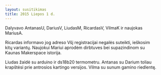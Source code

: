 ```yaml
---
layout: susitikimas
title: 2015 Liepos 1 d.
---
```

Dalyvavo AntanasU, DariusV, LiudasM, RicardasV, VilmaK ir naujokas MariusA.


Ricardas informavo jog adreso Všį registracijai negalės suteikti, ieškosim kitų variantų.
Naujokui Mariui aprodėm dirbtuves bei supazindinom su Kaunas Makerspace istorija.

Liudas žaidė su arduino ir ds18b20 termometru.
Antanas su Darium toliau krapštėsi prie antrosios kartingo versijos.
Vilma su sunum gamino riedlentę.


